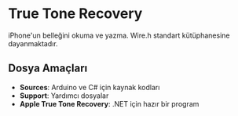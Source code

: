 # True Tone Recovery
iPhone'un belleğini okuma ve yazma. Wire.h standart kütüphanesine dayanmaktadır.

## Dosya Amaçları

- **Sources**: Arduino ve C# için kaynak kodları
- **Support**: Yardımcı dosyalar
- **Apple True Tone Recovery**: .NET için hazır bir program

